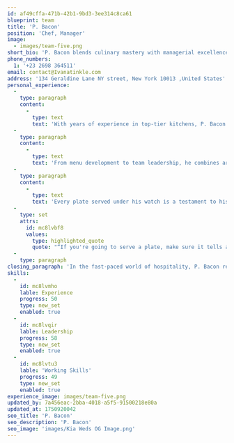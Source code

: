 ```yaml
---
id: af49cffa-471b-42b1-9bd3-3ee314c8ca61
blueprint: team
title: 'P. Bacon'
position: 'Chef, Manager'
image:
  - images/team-five.png
short_bio: 'P. Bacon blends culinary mastery with managerial excellence. With a passion for flavor and a talent for leading teams, he ensures every dish and every kitchen runs with precision, creativity, and heart.'
phone_numbers:
  1: '+23 2698 364511'
email: contact@Ivanatinkle.com
address: '134 Geraldine Lane NY street, New York 10013 ,United States'
personal_experience:
  -
    type: paragraph
    content:
      -
        type: text
        text: 'With years of experience in top-tier kitchens, P. Bacon has honed his skills in both classic and contemporary cuisine. His journey is marked by a dedication to quality, consistency, and innovation always pushing boundaries to deliver unforgettable dining experiences.'
  -
    type: paragraph
    content:
      -
        type: text
        text: 'From menu development to team leadership, he combines artistry with operational expertise. His ability to inspire kitchen staff while maintaining high standards has earned him the respect of peers and patrons alike.'
  -
    type: paragraph
    content:
      -
        type: text
        text: 'Every plate served under his watch is a testament to his commitment: ingredients selected with care, cooked with technique, and presented with pride.'
  -
    type: set
    attrs:
      id: mc8lvbf8
      values:
        type: highlighted_quote
        quote: "“If you're going to serve a plate, make sure it tells a story.”"
  -
    type: paragraph
closing_paragraph: 'In the fast-paced world of hospitality, P. Bacon remains a calm force of excellence. He understands that a great meal is more than just food it’s a crafted experience. With him at the helm, guests don’t just dine; they savor moments worth remembering.'
skills:
  -
    id: mc8lvmho
    lable: Experience
    progress: 50
    type: new_set
    enabled: true
  -
    id: mc8lvqir
    lable: Leadership
    progress: 58
    type: new_set
    enabled: true
  -
    id: mc8lvtu3
    lable: 'Working Skills'
    progress: 49
    type: new_set
    enabled: true
experience_image: images/team-five.png
updated_by: 7a456eac-2bba-4018-a5f5-91500218e80a
updated_at: 1750920042
seo_title: 'P. Bacon'
seo_description: 'P. Bacon'
seo_image: 'images/Kia Weds OG Image.png'
---
```

